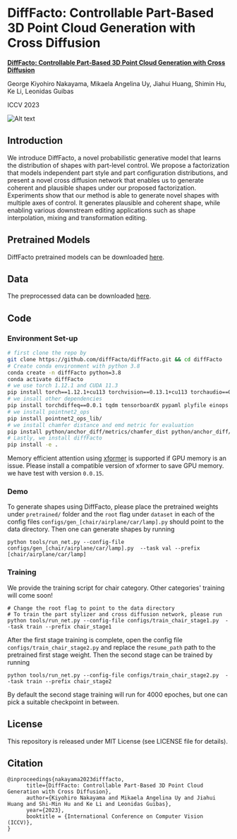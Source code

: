 # DiffFacto: Controllable Part-Based 3D Point Cloud Generation with Cross Diffusion
**[DiffFacto: Controllable Part-Based 3D Point Cloud Generation with Cross Diffusion]([https://scade-spacecarving-nerfs.github.io](https://difffacto.github.io))** 

George Kiyohiro Nakayama, Mikaela Angelina Uy, Jiahui Huang, Shimin Hu, Ke Li, Leonidas Guibas

ICCV 2023

![Alt text](assets/combined.gif)

## Introduction
We introduce DiffFacto, a novel probabilistic generative model that learns the distribution of shapes with part-level control. We propose a factorization that models independent part style and part configuration distributions, and present a novel cross diffusion network that enables us to generate coherent and plausible shapes under our proposed factorization. Experiments show that our method is able to generate novel shapes with multiple axes of control. It generates plausible and coherent shape, while enabling various downstream editing applications such as shape interpolation, mixing and transformation editing. 


## Pretrained Models
DiffFacto pretrained models can be downloaded [here](http://download.cs.stanford.edu/orion/DiffFacto/weights.zip).
## Data
The preprocessed data can be downloaded [here](http://download.cs.stanford.edu/orion/DiffFacto/data.zip).
## Code

### Environment Set-up
```bash
# first clone the repo by 
git clone https://github.com/diffFacto/diffFacto.git && cd diffFacto
# Create conda environment with python 3.8
conda create -n diffFacto python=3.8
conda activate diffFacto
# we use torch 1.12.1 and CUDA 11.3
pip install torch==1.12.1+cu113 torchvision==0.13.1+cu113 torchaudio==0.12.1 --extra-index-url https://download.pytorch.org/whl/cu113
# we insall other dependencies
pip install torchdiffeq==0.0.1 tqdm tensorboardX pypaml plyfile einops numpy==1.23.5 scipy scikit-learn einops
# we install pointnet2_ops 
pip install pointnet2_ops_lib/
# we install chamfer distance and emd metric for evaluation 
pip install python/anchor_diff/metrics/chamfer_dist python/anchor_diff/metrics/emd
# Lastly, we install diffFacto
pip install -e .
```
Memory efficient attention using [xformer](https://github.com/facebookresearch/xformers) is supported if GPU memory is an issue. Please install a compatible version of xformer to save GPU memory. we have test with version `0.0.15`. 
### Demo
To generate shapes using DiffFacto, please place the pretrained weights under `pretrained/` folder and the `root` flag under `dataset` in each of the config files `configs/gen_[chair/airplane/car/lamp].py` should point to the data directory. Then one can generate shapes by running 
```
python tools/run_net.py --config-file configs/gen_[chair/airplane/car/lamp].py  --task val --prefix [chair/airplane/car/lamp]
```
### Training
We provide the training script for chair category. Other categories' training will come soon! 

```
# Change the root flag to point to the data directory 
# To train the part stylizer and cross diffusion network, please run
python tools/run_net.py --config-file configs/train_chair_stage1.py  --task train --prefix chair_stage1
```
After the first stage training is complete, open the config file `configs/train_chair_stage2.py` and replace the `resume_path` path to the pretrained first stage weight. Then the second stage can be trained by running 
```
python tools/run_net.py --config-file configs/train_chair_stage2.py  --task train --prefix chair_stage2
```
By default the second stage training will run for 4000 epoches, but one can pick a suitable checkpoint in between. 


## License
This repository is released under MIT License (see LICENSE file for details).

## Citation
```
@inproceedings{nakayama2023difffacto,
      title={DiffFacto: Controllable Part-Based 3D Point Cloud Generation with Cross Diffusion}, 
      author={Kiyohiro Nakayama and Mikaela Angelina Uy and Jiahui Huang and Shi-Min Hu and Ke Li and Leonidas Guibas},
      year={2023},
      booktitle = {International Conference on Computer Vision (ICCV)},
}
```